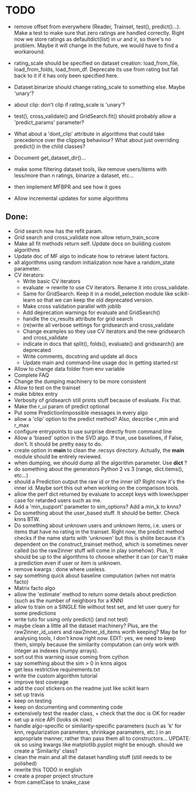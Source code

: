 TODO
====

* remove offset from everywhere (Reader, Trainset, test(), predict()...). Make
  a test to make sure that zero ratings are handled correctly. Right now we
  store ratings as defaultdict(list) in ur and ir, so there's no problem. Maybe
  it will change in the future, we would have to find a workaround.
* rating_scale should be specified on dataset creation: load_from_file,
  load_from_folds, load_from_df. Deprecate its use from rating but fall back to
  it if it has only been specified here.
* Dataset.binarize should change rating_scale to something else. Maybe 'unary'?
* about clip: don't clip if rating_scale is 'unary'?
* test(), cross_validate() and GridSearch.fit() should probably allow a
  'predict_params' parameter?
* What about a 'dont_clip' attribute in algorithms that could take precedence
  over the clipping behaviour? What about just overriding predict() in the
  child classes?


* Document get_dataset_dir()...
* make some filtering dataset tools, like remove users/items with less/more
  than n ratings, binarize a dataset, etc...
* then implement MFBPR and see how it goes
* Allow incremental updates for some algorithms

Done:
-----

* Grid search now has the refit param.
* Grid search and cross_validate now allow return_train_score
* Make all fit methods return self. Update docs on building custom algorithms
* Update doc of MF algo to indicate how to retrieve latent factors.
* all algorithms using random initialization now have a random_state parameter.
* CV iterators:
  - Write basic CV iterators
  - evaluate -> rewrite to use CV iterators. Rename it into cross_validate.
  - Same for GridSearch. Keep it in a model_selection module like scikit-learn
    so that we can keep the old deprecated version. 
  - Make cross validation parallel with joblib
  - Add deprecation warnings for evaluate and GridSearch()
  - handle the cv_results attribute for grid search
  - (re)write all verbose settings for gridsearch and cross_validate
  - Change examples so they use CV iterators and the new gridsearch and
    cross_validate
  - indicate in docs that split(), folds(), evaluate() and gridsearch() are
    deprecated
  - Write comments, docstring and update all docs
  - Update main and command-line usage doc in getting started.rst
* Allow to change data folder from env variable
* Complete FAQ
* Change the dumping machinery to be more consistent 
* Allow to test on the trainset
* make bibtex entry
* Verbosity of gridsearch still prints stuff because of evaluate. Fix that.
* Make the r_ui param of predict optional
* Put some PredictionImpossible messages in every algo
* allow a 'clip' option to the predict method? Also, describe r_min and r_max
* configure entrypoints to use surprise directly from command line
* Allow a 'biased' option in the SVD algo. If true, use baselines, if False,
  don't. It should be pretty easy to do.
* create option in __main__ to clean the .recsys directory. Actually, the
  __main__ module should be entirely reviewed.
* when dumping, we should dump all the algorithm parameter. Use __dict__ ?
* do something about the generators Python 2 vs 3 (range, dict.items(), etc...)
* should a Prediction output the raw id or the inner id? Right now it's the
  inner id. Maybe sort this out when working on the comparison tools.
* allow the perf dict returned by evaluate to accept keys with lower/upper
  case for retarded users such as me.
* Add a 'min_support' parameter to sim_options? Add a min_k to knns?
* Do something about the user_based stuff. It should be better. Check knns BTW.
* Do something about unknown users and unknown items, i.e. users or items that
  have no rating in the trainset. Right now, the predict method checks if the
  name starts with 'unknown' but this is shiiite because it's dependent on the
  construct_trainset method, which is sometimes never called (so the raw2inner
  stuff will come in play somehow). Plus, It should be up to the algorithms to
  choose whether it can (or can't) make a prediction even if user or item is
  unknown.
* remove kwargs : done where useless.
* say something quick about baseline computation (when not matrix facto) 
* Matrix facto algo
* allow the 'estimate' method to return some details about prediction (such as
  the number of neighbors for a KNN)
* allow to train on a SINGLE file without test set, and let user query for some
  predictions
* write tuto for using only predict() (and not test)
* maybe clean a little all the dataset machinery? Plus, are the
  raw2inner_id_users and raw2inner_id_items worth keeping? May be for analysing
  tools, I don't know right now. EDIT: yes, we need to keep them, simply
  because the similarity computation can only work with integer as indexes
  (numpy arrays).
* sort out this warning issue coming from cython
* say something about the sim > 0 in knns algos
* get less restrictive requirements.txt
* write the custom algorithm tutorial
* improve test coverage
* add the cool stickers on the readme just like scikit learn
* set up travis
* keep on testing
* keep on documenting and commenting code
* extensively test the reader class, + check that the doc is OK for reader
* set up a nice API (looks ok now)
* handle algo-specific or similarity-specific parameters (such as 'k' for knn,
  regularization parameters, shrinkage paramaters, etc.) in an appropriate
  manner, rather than pass them all to constructors... UPDATE: ok so using
  kwargs like matplotlib.pyplot might be enough. should we create a
  'Similarity' class?
* clean the main and all the dataset handling stuff (still needs to be
  polished)
* rewrite this TODO in english
* create a proper project structure
* from camelCase to snake\_case
